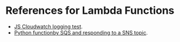 # References for Lambda Functions


- [JS Cloudwatch logging test](https://github.com/bt3gl/Curated_Cloud_and_Orchestration/blob/master/lambda_function_examples/monitoring_example).
- [Python functionby SQS and responding to a SNS topic](https://github.com/bt3gl/Curated_Cloud_and_Orchestration/blob/master/lambda_function_examples/sqs-sns_example).

